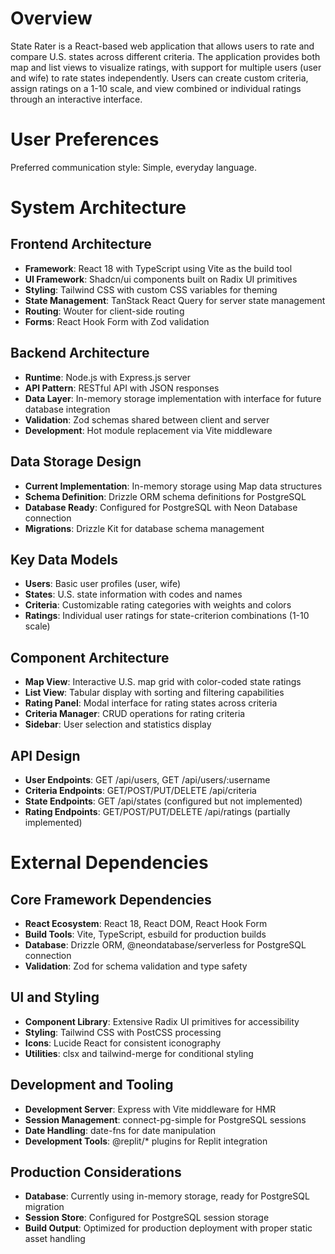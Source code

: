 # Overview

State Rater is a React-based web application that allows users to rate and compare U.S. states across different criteria. The application provides both map and list views to visualize ratings, with support for multiple users (user and wife) to rate states independently. Users can create custom criteria, assign ratings on a 1-10 scale, and view combined or individual ratings through an interactive interface.

# User Preferences

Preferred communication style: Simple, everyday language.

# System Architecture

## Frontend Architecture
- **Framework**: React 18 with TypeScript using Vite as the build tool
- **UI Framework**: Shadcn/ui components built on Radix UI primitives
- **Styling**: Tailwind CSS with custom CSS variables for theming
- **State Management**: TanStack React Query for server state management
- **Routing**: Wouter for client-side routing
- **Forms**: React Hook Form with Zod validation

## Backend Architecture
- **Runtime**: Node.js with Express.js server
- **API Pattern**: RESTful API with JSON responses
- **Data Layer**: In-memory storage implementation with interface for future database integration
- **Validation**: Zod schemas shared between client and server
- **Development**: Hot module replacement via Vite middleware

## Data Storage Design
- **Current Implementation**: In-memory storage using Map data structures
- **Schema Definition**: Drizzle ORM schema definitions for PostgreSQL
- **Database Ready**: Configured for PostgreSQL with Neon Database connection
- **Migrations**: Drizzle Kit for database schema management

## Key Data Models
- **Users**: Basic user profiles (user, wife)
- **States**: U.S. state information with codes and names
- **Criteria**: Customizable rating categories with weights and colors
- **Ratings**: Individual user ratings for state-criterion combinations (1-10 scale)

## Component Architecture
- **Map View**: Interactive U.S. map grid with color-coded state ratings
- **List View**: Tabular display with sorting and filtering capabilities
- **Rating Panel**: Modal interface for rating states across criteria
- **Criteria Manager**: CRUD operations for rating criteria
- **Sidebar**: User selection and statistics display

## API Design
- **User Endpoints**: GET /api/users, GET /api/users/:username
- **Criteria Endpoints**: GET/POST/PUT/DELETE /api/criteria
- **State Endpoints**: GET /api/states (configured but not implemented)
- **Rating Endpoints**: GET/POST/PUT/DELETE /api/ratings (partially implemented)

# External Dependencies

## Core Framework Dependencies
- **React Ecosystem**: React 18, React DOM, React Hook Form
- **Build Tools**: Vite, TypeScript, esbuild for production builds
- **Database**: Drizzle ORM, @neondatabase/serverless for PostgreSQL connection
- **Validation**: Zod for schema validation and type safety

## UI and Styling
- **Component Library**: Extensive Radix UI primitives for accessibility
- **Styling**: Tailwind CSS with PostCSS processing
- **Icons**: Lucide React for consistent iconography
- **Utilities**: clsx and tailwind-merge for conditional styling

## Development and Tooling
- **Development Server**: Express with Vite middleware for HMR
- **Session Management**: connect-pg-simple for PostgreSQL sessions
- **Date Handling**: date-fns for date manipulation
- **Development Tools**: @replit/* plugins for Replit integration

## Production Considerations
- **Database**: Currently using in-memory storage, ready for PostgreSQL migration
- **Session Store**: Configured for PostgreSQL session storage
- **Build Output**: Optimized for production deployment with proper static asset handling